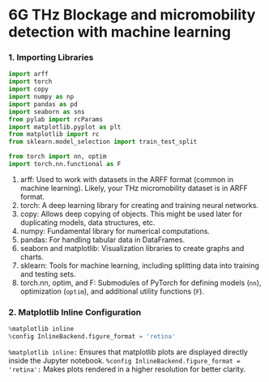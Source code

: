 # 6G THz Blockage and micromobility detection with machine learning


### 1. Importing Libraries
 ```python
import arff
import torch
import copy
import numpy as np
import pandas as pd
import seaborn as sns
from pylab import rcParams
import matplotlib.pyplot as plt
from matplotlib import rc
from sklearn.model_selection import train_test_split

from torch import nn, optim
import torch.nn.functional as F
```
1. arff: Used to work with datasets in the ARFF format (common in machine learning). Likely, your THz micromobility dataset is in ARFF format.
2. torch: A deep learning library for creating and training neural networks.
3. copy: Allows deep copying of objects. This might be used later for duplicating models, data structures, etc.
4. numpy: Fundamental library for numerical computations.
5. pandas: For handling tabular data in DataFrames.
6. seaborn and matplotlib: Visualization libraries to create graphs and charts.
7. sklearn: Tools for machine learning, including splitting data into training and testing sets.
8. torch.nn, optim, and F: Submodules of PyTorch for defining models (```nn```), optimization (```optim```), and additional utility functions (```F```).


### 2. Matplotlib Inline Configuration
```python
%matplotlib inline
%config InlineBackend.figure_format = 'retina'
```
```%matplotlib inline:``` Ensures that matplotlib plots are displayed directly inside the Jupyter notebook.
```%config InlineBackend.figure_format = 'retina':``` Makes plots rendered in a higher resolution for better clarity.
